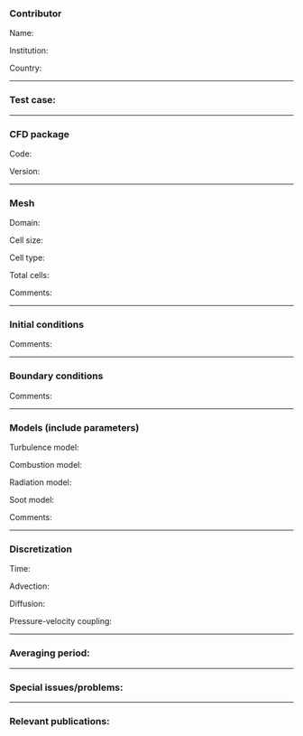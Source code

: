 
### Contributor
Name:

Institution:

Country:                    

------------------

### Test case:

------------------

### CFD package
Code:

Version:

------------------

### Mesh
Domain:

Cell size:

Cell type:

Total cells:

Comments:

------------------

### Initial conditions
Comments:

------------------

### Boundary conditions
Comments:

------------------

### Models (include parameters)
Turbulence model:

Combustion model:

Radiation model:

Soot model:

Comments:

------------------

### Discretization
Time:

Advection:

Diffusion:

Pressure-velocity coupling:

------------------

### Averaging period:

------------------

### Special issues/problems:

------------------

### Relevant publications:
 
